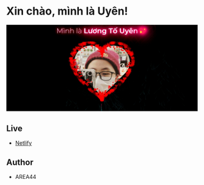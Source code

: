 # Xin chào, mình là Uyên!

![Banner](public/banner.jpeg)

## Live

- [Netlify](https://minhlauyen.netlify.app)

## Author

- AREA44
